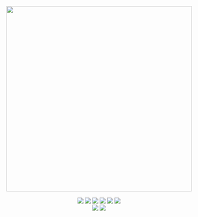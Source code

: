 <div align="center"> 
  <img src="https://user-images.githubusercontent.com/111840622/186112498-79a0b3d3-19c3-46ef-a656-2df9676618ad.png" width="500">
  <br><br>
  
  <div>
    <img src="https://img.shields.io/badge/Java-A100FF?style=for-the-badge&logo=Java&logoColor=white"/>
    <img src="https://img.shields.io/badge/Spring-6DB33F?style=for-the-badge&logo=Spring&logoColor=white"/>
    <img src="https://img.shields.io/badge/Oracle-F80000?style=for-the-badge&logo=Oracle&logoColor=white"/>
    <img src="https://img.shields.io/badge/HTML5-E34F26?style=for-the-badge&logo=HTML5&logoColor=white"/>
    <img src="https://img.shields.io/badge/CSS3-1572B6?style=for-the-badge&logo=CSS3&logoColor=white"/>
    <img src="https://img.shields.io/badge/JavaScript-F7DF1E?style=for-the-badge&logo=Spring&logoColor=white"/>
  </div>
  
  <div>
    <a href="https://lindsayan.tistory.com/" target="_blank"><img src="https://img.shields.io/badge/Blog-ED1965?style=flat-square&logo=GitHub Sponsors&logoColor=white"/></a>
    <a href="https://mail.google.com/mail/?view=cm&amp;fs=1&amp;to=lindsayan991128@gmail.com" target="_blank"><img src="https://img.shields.io/badge/lindsayan991128@gmail.com-EA4335?style=flat-square&logo=GMail&logoColor=white"/></a>
  </div>
  
</div>

<!--
**Aneunkyoung/Aneunkyoung** is a ✨ _special_ ✨ repository because its `README.md` (this file) appears on your GitHub profile.

Here are some ideas to get you started:

- 🔭 I’m currently working on ...
- 🌱 I’m currently learning ...
- 👯 I’m looking to collaborate on ...
- 🤔 I’m looking for help with ...
- 💬 Ask me about ...
- 📫 How to reach me: ...
- 😄 Pronouns: ...
- ⚡ Fun fact: ...
-->
